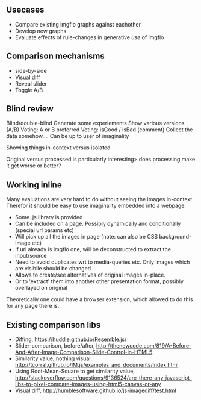 
## Usecases

* Compare existing imgflo graphs against eachother
* Develop new graphs
* Evaluate effects of rule-changes in generative *use* of imgflo

## Comparison mechanisms

* side-by-side
* Visual diff
* Reveal slider
* Toggle A/B

## Blind review

Blind/double-blind
Generate some experiements
Show various versions (A/B)
Voting: A or B preferred
Voting: isGood / isBad (comment)
Collect the data somehow.... Can be up to user of imaginality

Showing things in-context versus isolated

Original versus processed is particularly interesting> does processing make it get worse or better?

## Working inline

Many evaluations are very hard to do without seeing the images in-context.
Therefor it should be easy to use imaginality embedded into a webpage.

* Some .js library is provided
* Can be included on a page. Possibly dynamically and conditionally (special url params etc)
* Will pick up all the images in page (note: can also be CSS background-image etc)
* If url already is imgflo one, will be deconstructed to extract the input/source
* Need to avoid duplicates wrt to media-queries etc. Only images which are visibile should be changed
* Allows to create/see alternatives of original images in-place.
* Or to 'extract' them into another other presentation format, possibly overlayed on original

Theoretically one could have a browser extension, which allowed to do this for any page there is.

## Existing comparison libs

* Diffing, https://huddle.github.io/Resemble.js/
* Slider-comparison, before/after, http://thenewcode.com/819/A-Before-And-After-Image-Comparison-Slide-Control-in-HTML5
* Similarity value, nothing visual: http://tcorral.github.io/IM.js/examples_and_documents/index.html
* Using Root-Mean-Square to get similarity value, http://stackoverflow.com/questions/9136524/are-there-any-javascript-libs-to-pixel-compare-images-using-html5-canvas-or-any
* Visual diff, http://humblesoftware.github.io/js-imagediff/test.html

